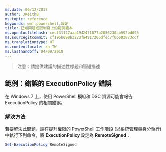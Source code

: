 ```yaml
---
ms.date: 06/12/2017
author: JKeithB
ms.topic: reference
keywords: wmf,powershell,設定
title: 已知問題或限制寫上的範例範本
ms.openlocfilehash: cecf31127aaa1942471877a2056230ab592bd095
ms.sourcegitcommit: cf195b090b3223fa4917206dfec7f0b603873cdf
ms.translationtype: HT
ms.contentlocale: zh-TW
ms.lasthandoff: 04/09/2018
---
```

>注意︰請提供建議的描述性標題和簡短描述

## <a name="example-erroneous-executionpolicy-errors"></a>範例：錯誤的 ExecutionPolicy 錯誤 ##
在 Windows 7 上，使用 PowerShell 模組和 DSC 資源可能會報告 ExecutionPolicy 的相關錯誤。

### <a name="resolution"></a>解決方法

若要解決此問題，請在提升權限的 PowerShell 工作階段 (以系統管理員身分執行) 中執行下列命令，將 **ExecutionPolicy** 設定為 **RemoteSigned**：

```powershell
Set-ExecutionPolicy RemoteSigned
```